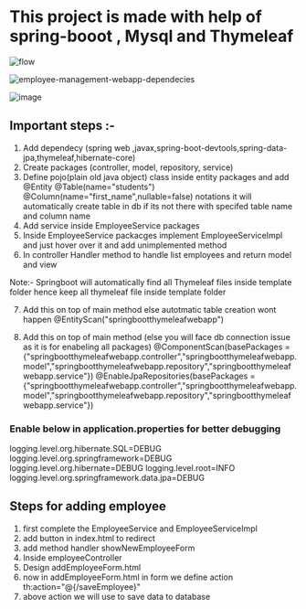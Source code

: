 # This project is made with help of spring-booot , Mysql and Thymeleaf

![flow](https://github.com/suraj480/employeemanagementwebapp/assets/72219318/950f2c14-36e6-4030-aa0e-a87f6ee0cd11)

![employee-management-webapp-dependecies](https://github.com/suraj480/employeemanagementwebapp/assets/72219318/4635f9f0-a965-494a-b4e4-93594cca6c2c)

![image](https://github.com/suraj480/employeemanagementwebapp/assets/72219318/35c6fa10-8c8b-40e1-b552-4ee3013036d6)

## Important steps :-
1. Add dependecy (spring web ,javax,spring-boot-devtools,spring-data-jpa,thymeleaf,hibernate-core)
2. Create packages (controller, model, repository, service)
3. Define pojo(plain old java object) class inside entity packages and add @Entity
@Table(name="students")  @Column(name="first_name",nullable=false) notations it will automatically create table in db if its not there  with specifed table name and column name
4. Add service inside EmployeeService packages 
5. Inside EmployeeService  packacges implement EmployeeServiceImpl and just hover over it and add unimplemented method
6. In controller Handler method to handle list employees and return model and view

Note:- Springboot will automatically find all Thymeleaf files inside template folder hence keep all thymeleaf file inside template folder

7. Add this on top of main method else autotmatic table creation wont happen @EntityScan("springbootthymeleafwebapp")

8. Add this on top of main method (else you will face db connection issue as it is for enabeling all packages)
 @ComponentScan(basePackages = {"springbootthymeleafwebapp.controller","springbootthymeleafwebapp.model","springbootthymeleafwebapp.repository","springbootthymeleafwebapp.service"})
@EnableJpaRepositories(basePackages = {"springbootthymeleafwebapp.controller","springbootthymeleafwebapp.model","springbootthymeleafwebapp.repository","springbootthymeleafwebapp.service"})

### Enable below in application.properties for better debugging
logging.level.org.hibernate.SQL=DEBUG
logging.level.org.springframework=DEBUG
logging.level.org.hibernate=DEBUG
logging.level.root=INFO
logging.level.org.springframework.data.jpa=DEBUG

## Steps for adding employee
1. first complete the EmployeeService and EmployeeServiceImpl
2. add button in index.html to redirect
3. add method handler showNewEmployeeForm
4. Inside employeeController
5. Design addEmployeeForm.html
6. now in addEmployeeForm.html in form we define action th:action="@{/saveEmployee}"
7. above action we will use to save data to database